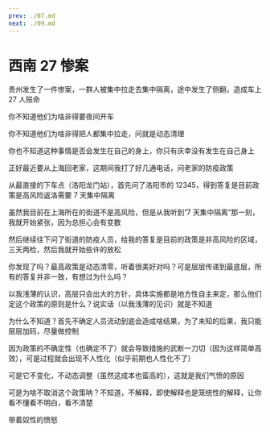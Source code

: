 ```yaml
---
prev: ./07.md
next: ./09.md
---
```


# 西南 27 惨案

贵州发生了一件惨案，一群人被集中拉走去集中隔离，途中发生了侧翻，造成车上 27 人殒命

你不知道他们为啥非得要夜间开车

你不知道他们为啥非得把人都集中拉走，问就是动态清理

你也不知道这种事情是否会发生在自己的身上，你只有庆幸没有发生在自己身上

正好最近要从上海回老家，这期间我打了好几通电话，问老家的防疫政策

从最直接的下车点（洛阳龙门站），首先问了洛阳市的 12345，得到答复是目前政策是高风险返洛需要 7 天集中隔离

虽然我目前在上海所在的街道不是高风险，但是从我听到”7 天集中隔离“那一刻，我就开始紧张，因为总担心会有变数

然后继续往下问了街道的防疫人员，给我的答复是目前的政策是非高风险的区域，三天两检，然后我就开始些许的放松

你发现了吗？最高政策是动态清零，听着很美好对吗？可是层层传递到最底层，所有的答复并非一致，有想过为什么吗？

以我浅薄的认识，高层只会出大的方针，具体实施都是地方性自主来定，那么他们定这个政策的原则是什么？说实话（以我浅薄的见识）就是不知道

为什么不知道？首先不确定人员流动到底会造成啥结果，为了未知的后果，我只能层层加码，尽量做控制

因为政策的不确定性（也确定不了）就会导致措施的武断一刀切（因为这样简单高效），可是过程就会出现不人性化（似乎前期也人性化不了）

可是它不变化，不动态调整（虽然这成本也蛮高的），这就是我们气愤的原因

可是为啥不取消这个政策呐？不知道，不解释，即使解释也是笼统性的解释，让你看不懂看不明白，看不清楚

带着奴性的愤怒
